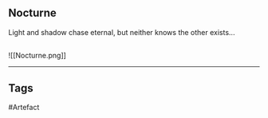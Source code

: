 ## Nocturne
Light and shadow chase eternal,
but neither knows the other exists...
## 
![[Nocturne.png]]

---
## Tags
#Artefact